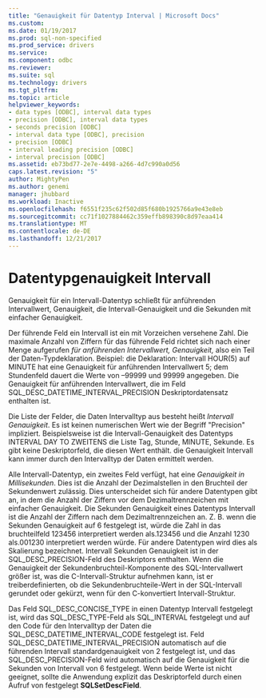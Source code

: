 ```yaml
---
title: "Genauigkeit für Datentyp Interval | Microsoft Docs"
ms.custom: 
ms.date: 01/19/2017
ms.prod: sql-non-specified
ms.prod_service: drivers
ms.service: 
ms.component: odbc
ms.reviewer: 
ms.suite: sql
ms.technology: drivers
ms.tgt_pltfrm: 
ms.topic: article
helpviewer_keywords:
- data types [ODBC], interval data types
- precision [ODBC], interval data types
- seconds precision [ODBC]
- interval data type [ODBC], precision
- precision [ODBC]
- interval leading precision [ODBC]
- interval precision [ODBC]
ms.assetid: eb73bd77-2e7e-4498-a266-4d7c990a0d56
caps.latest.revision: "5"
author: MightyPen
ms.author: genemi
manager: jhubbard
ms.workload: Inactive
ms.openlocfilehash: f6551f235c62f502d85f680b1925766a9e43e8eb
ms.sourcegitcommit: cc71f1027884462c359effb898390c8d97eaa414
ms.translationtype: MT
ms.contentlocale: de-DE
ms.lasthandoff: 12/21/2017
---
```

# <a name="interval-data-type-precision"></a>Datentypgenauigkeit Intervall
Genauigkeit für ein Intervall-Datentyp schließt für anführenden Intervallwert, Genauigkeit, die Intervall-Genauigkeit und die Sekunden mit einfacher Genauigkeit.  
  
 Der führende Feld ein Intervall ist ein mit Vorzeichen versehene Zahl. Die maximale Anzahl von Ziffern für das führende Feld richtet sich nach einer Menge aufgerufen *für anführenden Intervallwert, Genauigkeit,* also ein Teil der Daten-Typdeklaration. Beispiel: die Deklaration: Intervall HOUR(5) auf MINUTE hat eine Genauigkeit für anführenden Intervallwert 5; dem Stundenfeld dauert die Werte von –99999 und 99999 angegeben. Die Genauigkeit für anführenden Intervallwert, die im Feld SQL_DESC_DATETIME_INTERVAL_PRECISION Deskriptordatensatz enthalten ist.  
  
 Die Liste der Felder, die Daten Intervalltyp aus besteht heißt *Intervall Genauigkeit*. Es ist keinen numerischen Wert wie der Begriff "Precision" impliziert. Beispielsweise ist die Intervall-Genauigkeit des Datentyps INTERVAL DAY TO ZWEITENS die Liste Tag, Stunde, MINUTE, Sekunde. Es gibt keine Deskriptorfeld, die diesen Wert enthält. die Genauigkeit Intervall kann immer durch den Intervalltyp der Daten ermittelt werden.  
  
 Alle Intervall-Datentyp, ein zweites Feld verfügt, hat eine *Genauigkeit in Millisekunden*. Dies ist die Anzahl der Dezimalstellen in den Bruchteil der Sekundenwert zulässig. Dies unterscheidet sich für andere Datentypen gibt an, in dem die Anzahl der Ziffern vor dem Dezimaltrennzeichen mit einfacher Genauigkeit. Die Sekunden Genauigkeit eines Datentyps Intervall ist die Anzahl der Ziffern nach dem Dezimaltrennzeichen an. Z. B. wenn die Sekunden Genauigkeit auf 6 festgelegt ist, würde die Zahl in das bruchteilfeld 123456 interpretiert werden als.123456 und die Anzahl 1230 als.001230 interpretiert werden würde. Für andere Datentypen wird dies als Skalierung bezeichnet. Intervall Sekunden Genauigkeit ist in der SQL_DESC_PRECISION-Feld des Deskriptors enthalten. Wenn die Genauigkeit der Sekundenbruchteil-Komponente des SQL-Intervallwert größer ist, was die C-Intervall-Struktur aufnehmen kann, ist er treiberdefinierten, ob die Sekundenbruchteile-Wert in der SQL-Intervall gerundet oder gekürzt, wenn für den C-konvertiert Intervall-Struktur.  
  
 Das Feld SQL_DESC_CONCISE_TYPE in einen Datentyp Intervall festgelegt ist, wird das SQL_DESC_TYPE-Feld als SQL_INTERVAL festgelegt und auf den Code für den Intervalltyp der Daten die SQL_DESC_DATETIME_INTERVAL_CODE festgelegt ist. Feld SQL_DESC_DATETIME_INTERVAL_PRECISION automatisch auf die führenden Intervall standardgenauigkeit von 2 festgelegt ist, und das SQL_DESC_PRECISION-Feld wird automatisch auf die Genauigkeit für die Sekunden von Intervall von 6 festgelegt. Wenn beide Werte ist nicht geeignet, sollte die Anwendung explizit das Deskriptorfeld durch einen Aufruf von festgelegt **SQLSetDescField**.
